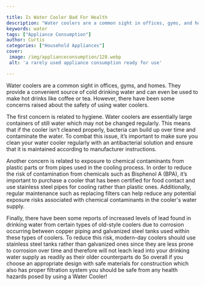 ```yaml
---

title: Is Water Cooler Bad For Health
description: "Water coolers are a common sight in offices, gyms, and homes. They provide a convenient source of cold drinking water and can even...get the full scoop"
keywords: water
tags: ["Appliance Consumption"]
author: Curtis
categories: ["Household Appliances"]
cover: 
 image: /img/applianceconsumption/128.webp
 alt: 'a rarely used appliance consumption ready for use'

---
```


Water coolers are a common sight in offices, gyms, and homes. They provide a convenient source of cold drinking water and can even be used to make hot drinks like coffee or tea. However, there have been some concerns raised about the safety of using water coolers.

The first concern is related to hygiene. Water coolers are essentially large containers of still water which may not be changed regularly. This means that if the cooler isn’t cleaned properly, bacteria can build up over time and contaminate the water. To combat this issue, it’s important to make sure you clean your water cooler regularly with an antibacterial solution and ensure that it is maintained according to manufacturer instructions.

Another concern is related to exposure to chemical contaminants from plastic parts or from pipes used in the cooling process. In order to reduce the risk of contamination from chemicals such as Bisphenol A (BPA), it’s important to purchase a cooler that has been certified for food contact and use stainless steel pipes for cooling rather than plastic ones. Additionally, regular maintenance such as replacing filters can help reduce any potential exposure risks associated with chemical contaminants in the cooler's water supply. 

Finally, there have been some reports of increased levels of lead found in drinking water from certain types of old-style coolers due to corrosion occurring between copper piping and galvanized steel tanks used within these types of coolers. To reduce this risk, modern-day coolers should use stainless steel tanks rather than galvanized ones since they are less prone to corrosion over time and therefore will not leach lead into your drinking water supply as readily as their older counterparts do So overall if you choose an appropriate design with safe materials for construction which also has proper filtration system you should be safe from any health hazards posed by using a Water Cooler!
